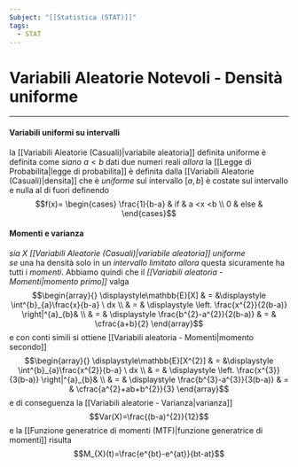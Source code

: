 ```yaml
---
Subject: "[[Statistica (STAT)]]"
tags:
  - STAT
---
```

# Variabili Aleatorie Notevoli - Densità uniforme
---
#### Variabili uniformi su intervalli
la [[Variabili Aleatorie (Casuali)|variabile aleatoria]] definita uniforme è definita come
_siano_  $a <b$ dati due numeri reali
_allora_ la [[Legge di Probabilita|legge di probabilita]] è definita dalla [[Variabili Aleatorie (Casuali)|densita]] che è  _uniforme_ sul intervallo $[a,b]$ è costate sul intervallo e nulla al di fuori  definendo  $$f(x)= \begin{cases}
	\frac{1}{b-a} & if  & a <x <b \\
0  & else & 
\end{cases}$$

#### Momenti e varianza
_sia_ $X$ _[[Variabili Aleatorie (Casuali)|variabile aleatoria]]_  _uniforme_   
_se_ una ha densità solo in un _intervallo limitato_ 
_allora_ questa sicuramente ha tutti i _momenti_. 
Abbiamo quindi che il _[[Variabili aleatoria - Momenti|momento primo]]_ valga $$\begin{array}{}
\displaystyle\mathbb{E}[X] & = &\displaystyle \int^{b}_{a}\frac{x}{b-a}  \ dx \\ & = & \displaystyle \left. \frac{x^{2}}{2(b-a)}  \right|^{a}_{b}&  \\ & 
= & \displaystyle \frac{b^{2}-a^{2}}{2(b-a)} & = & \cfrac{a+b}{2}
\end{array}$$ e con conti simili si ottiene [[Variabili aleatoria - Momenti|momento secondo]]   $$\begin{array}{}
\displaystyle\mathbb{E}[X^{2}] & = &\displaystyle \int^{b}_{a}\frac{x^{2}}{b-a}  \ dx \\ & = & \displaystyle \left. \frac{x^{3}}{3(b-a)}  \right|^{a}_{b}&  \\ & 
= & \displaystyle \frac{b^{3}-a^{3}}{3(b-a)} & = & \cfrac{a^{2}+ab+b^{2}}{3}
\end{array}$$e di conseguenza la [[Variabili aleatorie - Varianza|varianza]]  $$Var(X)=\frac{(b-a)^{2}}{12}$$
e la [[Funzione generatrice di momenti (MTF)|funzione generatrice di momenti]] risulta $$M_{X}(t)=\frac{e^{bt}-e^{at}}{bt-at}$$